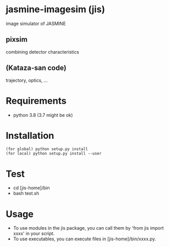 # jasmine-imagesim (jis)
image simulator of JASMINE

## pixsim

combining detector characteristics 

## (Kataza-san code)

trajectory, optics, ...

# Requirements
- python 3.8 (3.7 might be ok)

# Installation

```
(for global) python setup.py install
(for local) python setup.py install --user
```

# Test
- cd [jis-home]/bin
- bash test.sh

# Usage
- To use modules in the jis package, you can call them by 'from jis import xxxx' in your script.
- To use executables, you can execute files in [jis-home]/bin/xxxx.py.
